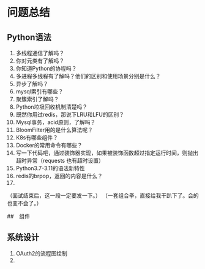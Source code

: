 # 问题总结

## Python语法

1. 多线程通信了解吗？
2. 你对元类有了解吗？
3. 你知道Python的协程吗？
4. 多进程多线程有了解吗？他们的区别和使用场景分别是什么？
5. 异步了解吗？
6. mysql索引有哪些？
7. 聚簇索引了解吗？
8. Python垃圾回收机制清楚吗？
9. 既然你用过redis，那说下LRU和LFU的区别？
10. Mysql事务，acid原则，了解吗？
11. BloomFilter用的是什么算法呢？
12. K8s有哪些组件？
13. Docker的常用命令有哪些？
14. 写一下代码吧，通过装饰器实现，如果被装饰函数超过指定运行时间，则抛出超时异常（requests 也有超时设置）
15. Python3.7-3.11的语法新特性
16. redis的brpop，返回的内容是什么？
17. 

（面试结束后，这一段一定要发一下。）
（一套组合拳，直接给我干趴下了。会的也变不会了。）

##　组件


## 系统设计

1. OAuth2的流程图绘制
2. 
